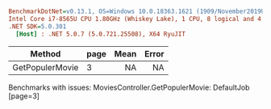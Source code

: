 ``` ini

BenchmarkDotNet=v0.13.1, OS=Windows 10.0.18363.1621 (1909/November2019Update/19H2)
Intel Core i7-8565U CPU 1.80GHz (Whiskey Lake), 1 CPU, 8 logical and 4 physical cores
.NET SDK=5.0.301
  [Host] : .NET 5.0.7 (5.0.721.25508), X64 RyuJIT


```
|          Method | page | Mean | Error |
|---------------- |----- |-----:|------:|
| GetPopulerMovie |    3 |   NA |    NA |

Benchmarks with issues:
  MoviesController.GetPopulerMovie: DefaultJob [page=3]
